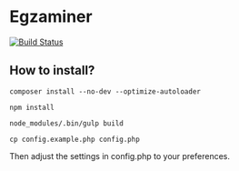 # Egzaminer

[![Build Status](https://travis-ci.org/mklkj/egzaminer.svg?branch=master)](http://travis-ci.org/mklkj/egzaminer)

## How to install?

`composer install --no-dev --optimize-autoloader`

`npm install`

`node_modules/.bin/gulp build`

`cp config.example.php config.php`

Then adjust the settings in config.php to your preferences.
